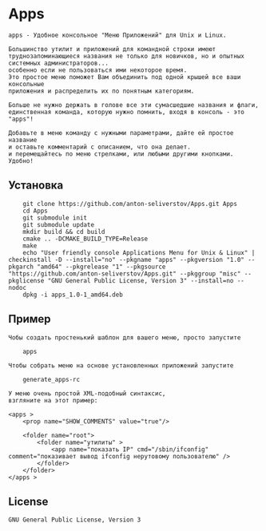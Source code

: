 Apps
======

    apps - Удобное консольное "Меню Приложений" для Unix и Linux.

    Большинство утилит и приложений для командной строки имеют 
    труднозапоминающиеся названия не только для новичков, но и опытных системных администраторов... 
    особенно если не пользоваться ими некоторое время.
    Это простое меню поможет Вам объединить под одной крышей все ваши консольные 
    приложения и распределить их по понятным категориям.

    Больше не нужно держать в голове все эти сумасшедшие названия и флаги,
    единственная команда, которую нужно помнить, входя в консоль - это "apps"!

    Добавьте в меню команду с нужными параметрами, дайте ей простое название
    и оставьте комментарий с описанием, что она делает.
    и перемещайтесь по меню стрелками, или любыми другими кнопками.
    Удобно!

Установка
-----------

```
    git clone https://github.com/anton-seliverstov/Apps.git Apps
    cd Apps
    git submodule init
    git submodule update
    mkdir build && cd build
    cmake .. -DCMAKE_BUILD_TYPE=Release
    make
    echo "User friendly console Applications Menu for Unix & Linux" | checkinstall -D --install="no" --pkgname "apps" --pkgversion "1.0" --pkgarch "amd64" --pkgrelease "1" --pkgsource "https://github.com/anton-seliverstov/Apps.git" --pkggroup "misc" --pkglicense "GNU General Public License, Version 3" --install=no --nodoc
    dpkg -i apps_1.0-1_amd64.deb
```

Пример
-------

    Чобы создать простенький шаблон для вашего меню, просто запустите 
```
    apps
```

    Чтобы собрать меню на основе установленных приложений запустите
```
    generate_apps-rc
```

    У меню очень простой XML-подобный синтаксис, 
    взгляните на этот пример:
```
<apps >
    <prop name="SHOW_COMMENTS" value="true"/>

    <folder name="root">
        <folder name="утилиты" >
            <app name="показать IP" cmd="/sbin/ifconfig" comment="показивает вывод ifconfig нерутовому пользователю" />
        </folder>
    </folder>
</apps >
```
## License

    GNU General Public License, Version 3

